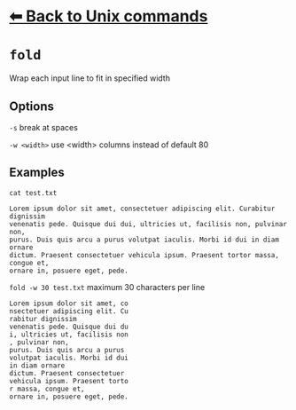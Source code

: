 # [⬅ Back	to Unix commands](unix.md)
# `fold`
Wrap each input line to fit in specified width

## Options
`-s` break at spaces

`-w <width>` use &lt;width&gt; columns instead of default 80

## Examples
`cat test.txt`
```
Lorem ipsum dolor sit amet, consectetuer adipiscing elit. Curabitur dignissim
venenatis pede. Quisque dui dui, ultricies ut, facilisis non, pulvinar non,
purus. Duis quis arcu a purus volutpat iaculis. Morbi id dui in diam ornare
dictum. Praesent consectetuer vehicula ipsum. Praesent tortor massa, congue et,
ornare in, posuere eget, pede.
```

`fold -w 30 test.txt` maximum 30 characters per line
```
Lorem ipsum dolor sit amet, co
nsectetuer adipiscing elit. Cu
rabitur dignissim
venenatis pede. Quisque dui du
i, ultricies ut, facilisis non
, pulvinar non,
purus. Duis quis arcu a purus
volutpat iaculis. Morbi id dui
in diam ornare
dictum. Praesent consectetuer
vehicula ipsum. Praesent torto
r massa, congue et,
ornare in, posuere eget, pede.
```
